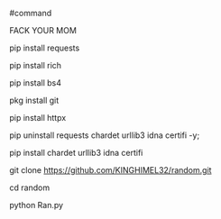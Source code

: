 #command

FACK YOUR MOM

pip install requests

pip install rich 

pip install bs4

pkg install git

pip install httpx

pip uninstall requests chardet urllib3 idna certifi -y;

pip install chardet urllib3 idna certifi

git clone https://github.com/KINGHIMEL32/random.git

cd random

python Ran.py
